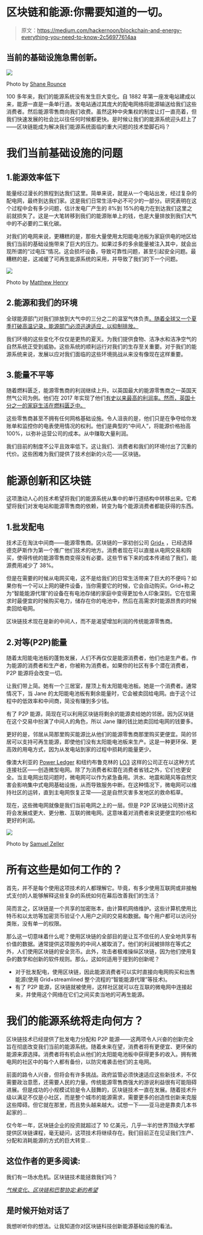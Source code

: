 # 区块链和能源:你需要知道的一切。

> 原文：<https://medium.com/hackernoon/blockchain-and-energy-everything-you-need-to-know-2c56977614aa>

## 当前的基础设施急需创新。

![](img/576088cf090daec01a03261405ac4227.png)

Photo by [Shane Rounce](https://unsplash.com/photos/1ZZ96uESRJQ?utm_source=unsplash&utm_medium=referral&utm_content=creditCopyText)

100 多年来，我们的能源系统没有发生巨大变化。自 1882 年第一座发电站建成以来，能源一直是一条单行道。发电站通过其庞大的配电网络将能源输送给我们这些消费者。然后能源零售商向我们收费。虽然这种中央集权的制度让灯一直亮着，但我们快速发展的社会比以往任何时候都更快。是时候让我们的能源系统迎头赶上了——区块链能成为解决我们能源系统面临的重大问题的技术垫脚石吗？

# 我们当前基础设施的问题

## 1.能源效率低下

能量经过漫长的旅程到达我们这里。简单来说，就是从一个电站出发，经过复杂的配电网，最终到达我们家。这是我们日常生活中必不可少的一部分。研究表明在这个过程中会有多少问题，估计发电厂产生的 8%到 15%的电力在到达我们这里之前就损失了。这是一大笔转移到我们的能源账单上的钱，也是大量排放到我们大气中的不必要的二氧化碳。

对我们的电网来说，更糟糕的是，那些大量使用太阳能电池板为家庭供电的地区给我们当前的基础设施带来了巨大的压力。如果过多的多余能量被注入其中，就会出现所谓的“过电压”情况。这会损坏设备，导致可靠性问题，甚至引起安全问题。最糟糕的是，这减缓了可再生能源系统的采用，并导致了我们的下一个问题。

![](img/69965f00454d45fa84815785c6f641de.png)

Photo by [Matthew Henry](https://unsplash.com/photos/yETqkLnhsUI?utm_source=unsplash&utm_medium=referral&utm_content=creditCopyText)

## 2.能源和我们的环境

全球能源部门对我们排放到大气中的三分之二的温室气体负责[。随着全球又一个夏季打破高温记录，能源部门必须迅速适应，以抑制排放。](https://www.iea.org/publications/freepublications/publication/WEO2015SpecialReportonEnergyandClimateChange.pdf)

我们环境的这些变化不仅仅是更热的夏天。为我们提供食物、洁净水和洁净空气的自然系统正受到威胁。这些系统的顺利运行对我们的生存至关重要。对于我们的能源系统来说，发展以应对我们面临的这些环境挑战从来没有像现在这样重要。

## 3.能量不平等

随着燃料匮乏，能源零售商的利润继续上升。以英国最大的能源零售商之一英国天然气公司为例。他们在 2017 年实现了他们[有史以来最高的利润率。然而，英国十分之一的家庭生活在燃料匮乏中。](https://robinhoodenergy.co.uk/news/big-six-energy-suppliers-profit-margins/)

这些零售商甚至不拥有任何网格基础设施。令人沮丧的是，他们只是在争夺给你发账单和监控你的电表使用情况的权利。他们是典型的“中间人”，将能源价格抬高 100%，以弥补运营公司的成本。从中赚取大量利润。

我们目前的制度不公平且效率低下。这让我们、消费者和我们的环境付出了沉重的代价。这些困难为我们提供了技术创新的火花——区块链。

# 能源创新和区块链

这项激动人心的技术希望将我们的能源系统从集中的单行道结构中转移出来。它希望将我们对发电站和能源零售商的依赖，转变为每个能源消费者都能获得的东西。

## 1.批发配电

技术正在淘汰中间商——能源零售商。区块链的一家初创公司 [Grid+](https://gridplus.io/) ，已经选择德克萨斯作为第一个推广他们技术的地方。消费者现在可以直接从电网交易和购买，使得传统的能源零售商变得没有必要。这些节省下来的成本传递给了我们，能源费用减少了 38%。

但是在需要的时候从电网买电，这不是给我们的日常生活带来了巨大的不便吗？如果你有一个可以上网的硬件设备，当你需要它的时候，它会自动购买。Grid+称之为“智能能源代理”的设备在有电池存储的家庭中变得更加令人印象深刻。它在低需求时最便宜的时候购买电力，储存在你的电池中，然后在高需求时能源昂贵的时候卖回给电网。

区块链技术现在是新的中间人，而不是渴望增加利润的传统能源零售商。

## 2.对等(P2P)能量

随着太阳能电池板的蓬勃发展，人们不再仅仅是能源消费者，他们也是生产者。作为能源的消费者和生产者，你被称为消费者。如果你的社区有多个潜在消费者，P2P 能源将会改变一切。

让我们带上简。她有一个三居室，屋顶上有太阳能电池板。她是一个消费者。通常情况下，当 Jane 的太阳能电池板有剩余能量时，它会被卖回给电网。由于这个过程中的低效率和中间商，简没有赚到多少钱。

有了 P2P 能源，简现在可以利用区块链将剩余的能源卖给她的邻居。因为区块链在这个交易中扮演了中间人的角色，所以 Jane 赚的钱比她卖回给电网的钱要多。

更好的是，邻居从简那里购买能源比从他们的能源零售商那里购买更便宜。简的邻居可以支持可再生能源，即使他们没有太阳能电池板来生产。这是一种更环保、更高效的用电方式，因为从发电站到家的过程中损耗的能量更少。

像澳大利亚的 [Power Ledger](https://www.powerledger.io/) 和纽约布鲁克林的 [LO3](https://lo3energy.com/) 这样的公司正在以这种方式连接社区——创造微型电网。除了为消费者和潜在消费者省钱之外，它们也更安全。当主电网出现问题时，微电网可以作为紧急备用。洪水、地震和飓风等自然灾害会影响集中式电网基础设施，从而导致服务中断。在这种情况下，微电网可以维持社区的运转，直到主电网恢复正常——这是自然灾害多发地区的救命稻草。

现在，这些微电网就像是我们当前电网之上的一层。但是 P2P 区块链公司预计这将会发展成更大、更分散、互联的微电网。这意味着对消费者来说更便宜的价格和更好的利润。

![](img/4b0d12843b9d81608947990f970f5461.png)

Photo by [Samuel Zeller](https://unsplash.com/photos/A18TFMJxzcw?utm_source=unsplash&utm_medium=referral&utm_content=creditCopyText)

# 所有这些是如何工作的？

首先，并不是每个使用这项技术的人都理解它。毕竟，有多少使用互联网或非接触式支付的人能够解释这些复杂的系统如何在幕后改善我们的生活？

简而言之，区块链是一个共享的加密账本，由计算机网络维护。这些计算机使用比特币和以太坊等加密货币验证个人用户之间的交易和数据。每个用户都可以访问分类账，没有单一的权限。

那么这一切意味着什么呢？使用区块链的全部目的是让互不信任的人安全地共享有价值的数据。通常提供这项服务的中间人被取消了。他们的利润被排除在等式之外，人们使用区块链的安全货币。此外，攻击者极难操纵区块链，因为他们使用复杂的数学和创新的软件规则。那么，这如何适用于提到的创新呢？

*   对于批发配电，使用区块链，因此能源消费者可以实时直接向电网购买和出售能源(使用 Grid+streamlined 整个流程的“智能能源代理”等技术)。
*   有了 P2P 能源，区块链就被使用，这样社区就可以在互联的微电网中连接起来，并使用这个网络在它们之间买卖当地的可再生能源。

# 我们的能源系统将走向何方？

区块链技术已经提供了批发电力分配和 P2P 能源——这两项令人兴奋的创新完全旨在彻底改变我们当前的能源系统。随着未来在望，消费者将有更便宜、更环保的能源来源选择。消费者将有机会从他们的太阳能电池板中获得更多的收入。拥有微电网的社区中的每个人都有备份，以防灾难袭击他们的主电网。

前面的路令人兴奋，但将会有许多挑战。政府监管必须快速适应这些新技术，不仅需要政治意愿，还需要人民的力量。传统能源零售商强大的游说利益很有可能阻碍进展。但是成功的小规模试验是令人鼓舞的，区块链技术一直在发展。随着技术升级以满足不仅是小社区，而是整个城市的能源需求，需要更多的创造性创新来克服这些障碍。但它就在那里，而且势头越来越大。试想一下——亚马逊是靠卖几本书起家的…

仅今年一年，区块链企业的投资就超过了 10 亿美元，几乎一半的世界顶级大学都提供区块链课程，毫无疑问，这项技术将继续存在。我们目前正在见证我们生产、分配和消耗能源的方式的巨大转变…

## 这位作者的更多阅读:

我们有一场水危机。区块链技术能拯救我们吗？

[*气候变化、区块链和巴黎协定:新的希望*](/@oliver.russellcw/climate-change-blockchain-and-the-paris-agreement-a-new-hope-558a32d7073)

## 是时候开始对话了

我想听听你的想法。让我知道你对区块链科技创新能源基础设施的看法。